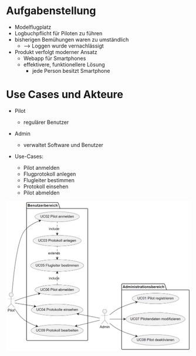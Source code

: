 # Aufgabenstellung

* Modelflugplatz
* Logbuchpflicht für Piloten zu führen
* bisherigen Bemühungen waren zu umständlich
    * --> Loggen wurde vernachlässigt
* Produkt verfolgt moderner Ansatz
    * Webapp für Smartphones
    * effektivere, funktionellere Lösung
        * jede Person besitzt Smartphone



# Use Cases und Akteure

* Pilot
    * regulärer Benutzer
* Admin
    * verwaltet Software und Benutzer

* Use-Cases:
    * Pilot anmelden
    * Flugprotokoll anlegen
    * Flugleiter bestimmen
    * Protokoll einsehen
    * Pilot abmelden

![UC-Diagramm](/docs\requirements\images\use_case_diagram.png "Use Cases des mobilen Logbuchs")
